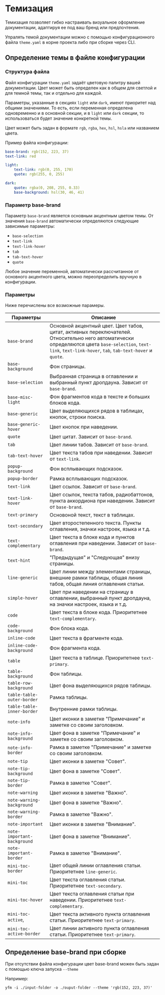 # Темизация

Темизация позволяет гибко настраивать визуальное оформление документации, адаптируя ее под ваш бренд или предпочтения.

Упралять темой документации можно с помощью конфигурационного файла `theme.yaml` в корне проекта либо при сборке через CLI.

## Определение темы в файле конфигурации

### Структура файла

Файл конфигурации `theme.yaml` задаёт цветовую палитру вашей документации. Цвет может быть определен как в общем для светлой и для темной темы, так и отдельно для каждой.

Параметры, указанные в секциях `light` или `dark`, имеют приоритет над общими значениями. То есть, если переменная определена одновременно и в основной секции, и в `light` или `dark` секции, то использоваться будет значение конкретной темы.

Цвет может быть задан в формате `rgb`, `rgba`, `hex`, `hsl`, `hsla` или названием цвета. 

Пример файла конфигурации:

```yaml
base-brand: rgb(152, 223, 37)
text-link: red

light:
    text-link: rgb(0, 255, 170)
    quote: rgb(255, 0, 255)

dark:
    quote: rgba(0, 208, 255, 0.33)
    base-background: hsl(30, 46, 41)
```

### Параметр base-brand

Параметр `base-brand` является основным акцентным цветом темы. От значения `base-brand` автоматически определяются следующие зависимые параметры:

* `base-selection`
* `text-link`
* `text-link-hover`
* `tab`
* `tab-text-hover`
* `quote`

Любое значение переменной, автоматически рассчитанное от основного акцентного цвета, можно переопределить вручную в конфигурации.

### Параметры

Ниже перечислены все возможные парамеры.

Параметры | Описание
--- | --- 
`base-brand`| Основной акцентный цвет. Цвет табов, цитат, активных переключателей. Относительно него автоматически определяются цвета  `base-selection`, `text-link`, `text-link-hover`, `tab`, `tab-text-hover` и `quote`.
`base-background`| Фон страницы.
`base-selection`| Выбранная страница в оглавлении и выбранный пункт дропдауна. Зависит от `base-brand`.
`base-misc-light`| Фон фрагментов кода в тексте и больших блоков кода.
`base-generic`| Цвет выделяющихся рядов в таблицах, кнопок, строки поиска.
`base-generic-hover`| Цвет кнопок при наведении. 
`quote`| Цвет цитат.  Зависит от `base-brand`.
`tab`| Цвет линии табов.  Зависит от `base-brand`.
`tab-text-hover`| Цвет текста табов при наведении.  Зависит от `text-link`.
`popup-background`| Фон всплывающих подсказок.
`popup-border`| Рамка всплывающих подсказок.
`text-link`| Цвет ссылок. Зависит от `base-brand`.
`text-link-hover`| Цвет ссылок, текста табов, радиобаттонов, пункта аккордиона при наведении. Зависит от `base-brand`.
`text-primary`| Основоной текст, текст в таблицах.
`text-secondary`| Цвет второстепенного текста. Пункты оглавления, значки настроек, языка и т.д.
`text-complementary`| Цвет текста в блоке кода и пунктов оглавления при наведении. Зависит от `base-brand`.
`text-hint`| "Предыдущая" и "Следующая" внизу страницы.
`line-generic`| Цвет линии между элементами страницы, внешние рамки таблицы, общая линия табов, общая линия оглавления статьи.
`simple-hover`| Цвет при наведении на страницу в оглавлении, выбранный пункт дропдауна, на значки настроек, языка и т.д.
`code`| Цвет текста в блоке кода. Приоритетнее `text-complementary`.
`code-background`| Фон блока кода.
`inline-code`| Цвет текста в фрагменте кода.
`inline-code-background`| Фон фрагмента кода.
`table`| Цвет текста в таблице. Приоритетнее `text-primary`.
`table-background`| Фон таблицы.
`table-row-background`| Цвет фона выделяющихся рядов таблицы.
`table-table-outer-border`| Рамка таблицы.
`table-table-inner-border`| Внутренние рамки таблицы.
`note-info`| Цвет иконки в заметке "Примечание" и заметке со своим заголовком.
`note-info-background`| Цвет фона в заметке "Примечание" и заметке со своим заголовком.
`note-info-border`| Рамка в заметке "Примечание" и заметке со своим заголовком.
`note-tip`| Цвет иконки в заметке "Совет".
`note-tip-background`| Цвет фона в заметке "Совет".
`note-tip-border`| Рамка в заметке "Совет".
`note-warning`| Цвет иконки в заметке "Важно".
`note-warning-background`| Цвет фона в заметке "Важно".
`note-warning-border`| Рамка в заметке "Важно".
`note-important`| Цвет иконки в заметке "Внимание".
`note-important-background`| Цвет фона в заметке "Внимание".
`note-important-border`| Рамка в заметке "Внимание".
`mini-toc-border` | Цвет общей линии оглавления статьи.  Приоритетнее `line-generic`.
`mini-toc` | Цвет текста оглавления статьи.  Приоритетнее `text-secondary`.
`mini-toc-hover` | Цвет текста оглавления статьи при наведении.  Приоритетнее `text-complementary`.
`mini-toc-active`, | Цвет текста активного пункта оглавления статьи.  Приоритетнее `text-primary`.
`mini-toc-active-border` | Цвет линии активного пункта оглавления статьи.  Приоритетнее `text-primary`.

## Определение base-brand при сборке

При отсутствии файла конфигурации цвет base-brand можен быть задан с помощью ключа запуска `--theme`

Например:

```shell
yfm -i ./input-folder -o ./ouput-folder --theme 'rgb(152, 223, 37)'
```